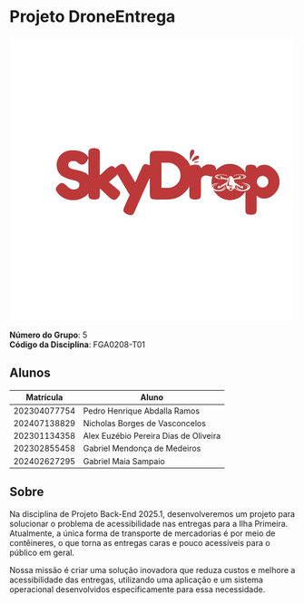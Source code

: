 # Projeto DroneEntrega

![DroneLogo](images/logo.png)

**Número do Grupo**: 5<br>
**Código da Disciplina**: FGA0208-T01<br>

## Alunos
|Matrícula | Aluno |
| -- | -- |
| 202304077754 |  Pedro Henrique Abdalla Ramos |
| 202407138829 |  Nicholas Borges de Vasconcelos |
| 202301134358 |  Alex Euzébio Pereira Dias de Oliveira |
| 202302855458 |  Gabriel Mendonça de Medeiros |
| 202402627295 |  Gabriel Maia Sampaio |

## Sobre 
Na disciplina de Projeto Back-End 2025.1, desenvolveremos um projeto para solucionar o problema de acessibilidade nas entregas para a Ilha Primeira. Atualmente, a única forma de transporte de mercadorias é por meio de contêineres, o que torna as entregas caras e pouco acessíveis para o público em geral.

Nossa missão é criar uma solução inovadora que reduza custos e melhore a acessibilidade das entregas, utilizando uma aplicação e um sistema operacional desenvolvidos especificamente para essa necessidade.

